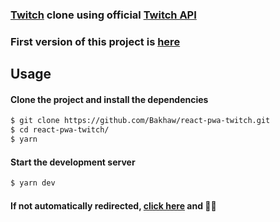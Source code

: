 ### [Twitch](https://twitch.tv) clone using official [Twitch API](https://dev.twitch.tv)

### First version of this project is [here](https://github.com/Bakhaw/twitch-app)

## Usage

#### Clone the project and install the dependencies

```bash
$ git clone https://github.com/Bakhaw/react-pwa-twitch.git
$ cd react-pwa-twitch/
$ yarn
```

#### Start the development server

```bash
$ yarn dev
```

#### If not automatically redirected, [click here](http://localhost:3000) and 🍿🍿

